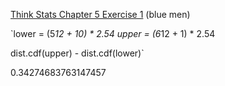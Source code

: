 [Think Stats Chapter 5 Exercise 1](http://greenteapress.com/thinkstats2/html/thinkstats2006.html#toc50) (blue men)

`lower = (5*12 + 10) * 2.54
upper = (6*12 + 1) * 2.54

dist.cdf(upper) - dist.cdf(lower)`

0.34274683763147457
